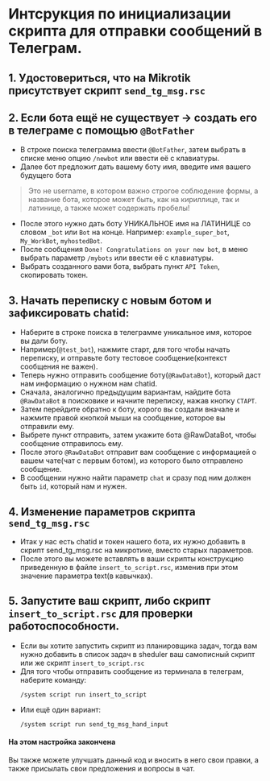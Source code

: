 # Интсрукция по инициализации скрипта для отправки сообщений в Телеграм.
## 1. Удостовериться, что на Mikrotik присутствует скрипт `send_tg_msg.rsc`
## 2. Если бота ещё не существует -> создать его в телеграме с помощью `@BotFather`
 - В строке поиска телеграмма ввести `@BotFather`, затем выбрать в списке меню опцию `/newbot` или ввести её с клавиатуры.
 - Далее бот предложит дать вашему боту имя, введите имя вашего будущего бота
> Это не username, в котором важно строгое соблюдение формы, а название бота, которое может быть, как на кириллице, так и латинице, а также может содержать пробелы!
 - После этого нужно дать боту УНИКАЛЬНОЕ имя на ЛАТИНИЦЕ со словом `_bot` или `Bot` на конце. Например: `example_super_bot`, `My_WorkBot`, `myhostedBot`.
 - После сообщения `Done! Congratulations on your new bot`, в меню выбрать параметр `/mybots` или ввести её с клавиатуры.
 - Выбрать созданного вами бота, выбрать пункт `API Token`, скопировать токен.
## 3. Начать переписку с новым ботом и зафиксировать chatid:
 - Наберите в строке поиска в телеграмме уникальное имя, которое вы дали боту.
 - Например(`@test_bot`), нажмите старт, для того чтобы начать переписку, и отправьте боту тестовое сообщение(контекст сообщения не важен).
 - Теперь нужно отправить сообщение боту(`@RawDataBot`), который даст нам информацию о нужном нам chatid.
 - Сначала, аналогично предыдущим вариантам, найдите бота `@RawDataBot` в поисковике и начните переписку, нажав кнопку `СТАРТ`.
 - Затем перейдите обратно к боту, корого вы создали вначале и нажмите правой кнопкой мыши на сообщение, которое вы отправили ему.
 - Выбрете пункт отправить, затем укажите бота @RawDataBot, чтобы сообщение отправилось ему.
 - После этого `@RawDataBot` отправит вам сообщение с информацией о вашем чате(чат с первым ботом), из которого было отправлено сообщение.
 - В сообщении нужно найти параметр `chat` и сразу под ним должен быть `id`, который нам и нужен.
## 4. Изменение параметров скрипта `send_tg_msg.rsc`
 - Итак у нас есть chatid и токен нашего бота, их нужно добавить в скрипт send_tg_msg.rsc на микротике, вместо старых параметров.
 - После этого вы можете вставлять в ваши скрипты конструкцию приведенную в файле `insert_to_script.rsc`, изменив при этом значение параметра text(в кавычках).
## 5. Запустите ваш скрипт, либо скрипт `insert_to_script.rsc` для проверки работоспособности.
 - Если вы хотите запустить скрипт из планировщика задач, тогда вам нужно добавить в список задач в sheduler ваш самописный скрипт или же скрипт `insert_to_script.rsc`
 - Для того чтобы отправить сообщение из терминала в телеграм, наберите команду:
   ```mikrotikscript:
   /system script run insert_to_script
   ```
- Или ещё один вариант:
   ```mikrotikscript:
   /system script run send_tg_msg_hand_input
   ```

#### На этом настройка закончена
Вы также можете улучшать данный код и вносить в него свои правки, а также присылать свои предложения и вопросы в чат.
